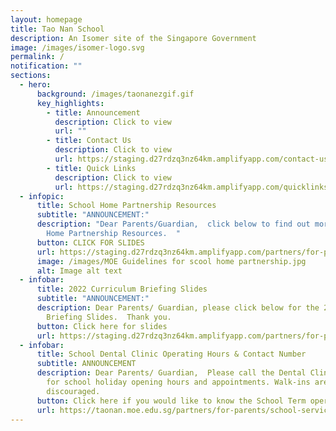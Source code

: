 ```yaml
---
layout: homepage
title: Tao Nan School
description: An Isomer site of the Singapore Government
image: /images/isomer-logo.svg
permalink: /
notification: ""
sections:
  - hero:
      background: /images/taonanezgif.gif
      key_highlights:
        - title: Announcement
          description: Click to view
          url: ""
        - title: Contact Us
          description: Click to view
          url: https://staging.d27rdzq3nz64km.amplifyapp.com/contact-us/
        - title: Quick Links
          description: Click to view
          url: https://staging.d27rdzq3nz64km.amplifyapp.com/quicklinks/
  - infopic:
      title: School Home Partnership Resources
      subtitle: "ANNOUNCEMENT:"
      description: "Dear Parents/Guardian,  click below to find out more on the School
        Home Partnership Resources.  "
      button: CLICK FOR SLIDES
      url: https://staging.d27rdzq3nz64km.amplifyapp.com/partners/for-parents/school-home-partnership/
      image: /images/MOE Guidelines for scool home partnership.jpg
      alt: Image alt text
  - infobar:
      title: 2022 Curriculum Briefing Slides
      subtitle: "ANNOUNCEMENT:"
      description: Dear Parents/ Guardian, please click below for the 2022 Curriculum
        Briefing Slides.  Thank you.
      button: Click here for slides
      url: https://staging.d27rdzq3nz64km.amplifyapp.com/partners/for-parents/curriculum-matters/
  - infobar:
      title: School Dental Clinic Operating Hours & Contact Number
      subtitle: ANNOUNCEMENT
      description: Dear Parents/ Guardian,  Please call the Dental Clinic @ 9113 0363
        for school holiday opening hours and appointments. Walk-ins are
        discouraged.
      button: Click here if you would like to know the School Term operating hours
      url: https://taonan.moe.edu.sg/partners/for-parents/school-service-providers
---
```

